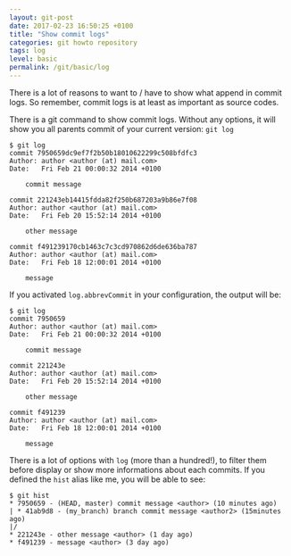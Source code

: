 ```yaml
---
layout: git-post
date: 2017-02-23 16:50:25 +0100
title: "Show commit logs"
categories: git howto repository
tags: log
level: basic
permalink: /git/basic/log
---
```


There is a lot of reasons to want to / have to show what append in commit logs. So remember, commit logs is at least as important as source codes.

There is a git command to show commit logs. Without any options, it will show you all parents commit of your current version: `git log`

    $ git log
    commit 7950659dc9ef7f2b50b18010622299c508bfdfc3
	Author: author <author (at) mail.com>
	Date:   Fri Feb 21 00:00:32 2014 +0100
	
	    commit message
	
	commit 221243eb14415fdda82f250b687203a9b86e7f08
	Author: author <author (at) mail.com>
	Date:   Fri Feb 20 15:52:14 2014 +0100
	
	    other message
	
	commit f491239170cb1463c7c3cd970862d6de636ba787
	Author: author <author (at) mail.com>
	Date:   Fri Feb 18 12:00:01 2014 +0100
	
	    message

If you activated `log.abbrevCommit` in your configuration, the output will be:

    $ git log
    commit 7950659
	Author: author <author (at) mail.com>
	Date:   Fri Feb 21 00:00:32 2014 +0100
	
	    commit message
	
	commit 221243e
	Author: author <author (at) mail.com>
	Date:   Fri Feb 20 15:52:14 2014 +0100
	
	    other message
	
	commit f491239
	Author: author <author (at) mail.com>
	Date:   Fri Feb 18 12:00:01 2014 +0100
	
	    message

There is a lot of options with `log` (more than a hundred!), to filter them before display or show more informations about each commits.
If you defined the `hist` alias like me, you will be able to see:

    $ git hist
    * 7950659 - (HEAD, master) commit message <author> (10 minutes ago)
    | * 41ab9d8 - (my_branch) branch commit message <author2> (15minutes ago)
    |/
    * 221243e - other message <author> (1 day ago)
    * f491239 - message <author> (3 day ago)
